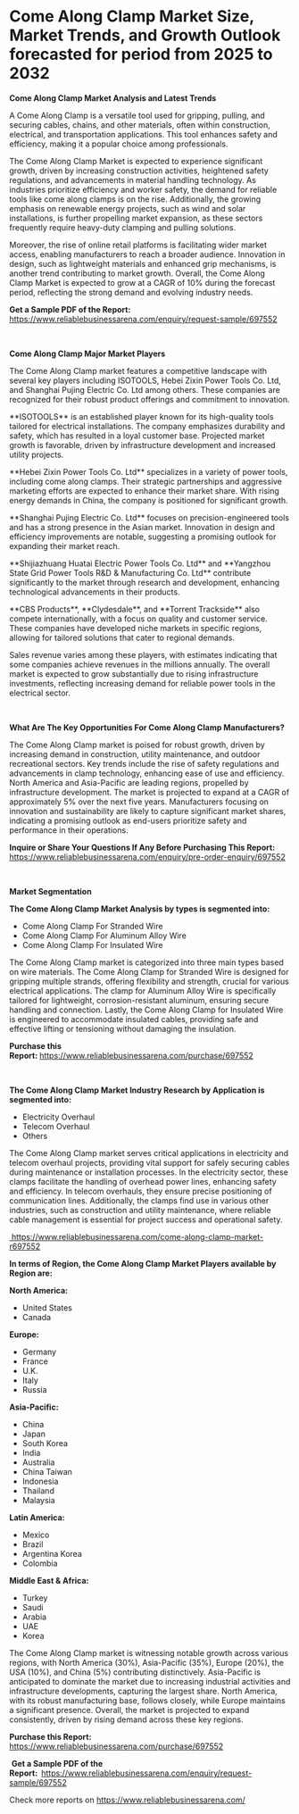 <p><h1>Come Along Clamp Market Size, Market Trends, and Growth Outlook forecasted for period from 2025 to 2032</h1></p><p><strong>Come Along Clamp Market Analysis and Latest Trends</strong></p>
<p><p>A Come Along Clamp is a versatile tool used for gripping, pulling, and securing cables, chains, and other materials, often within construction, electrical, and transportation applications. This tool enhances safety and efficiency, making it a popular choice among professionals.</p><p>The Come Along Clamp Market is expected to experience significant growth, driven by increasing construction activities, heightened safety regulations, and advancements in material handling technology. As industries prioritize efficiency and worker safety, the demand for reliable tools like come along clamps is on the rise. Additionally, the growing emphasis on renewable energy projects, such as wind and solar installations, is further propelling market expansion, as these sectors frequently require heavy-duty clamping and pulling solutions.</p><p>Moreover, the rise of online retail platforms is facilitating wider market access, enabling manufacturers to reach a broader audience. Innovation in design, such as lightweight materials and enhanced grip mechanisms, is another trend contributing to market growth. Overall, the Come Along Clamp Market is expected to grow at a CAGR of 10% during the forecast period, reflecting the strong demand and evolving industry needs.</p></p>
<p><strong>Get a Sample PDF of the Report:&nbsp;</strong> <a href="https://www.reliablebusinessarena.com/enquiry/request-sample/697552?utm_campaign=3580&utm_medium=2&utm_source=Github&utm_content=ia&utm_term=08042025&utm_id=come-along-clamp">https://www.reliablebusinessarena.com/enquiry/request-sample/697552</a></p>
<p>&nbsp;</p>
<p><strong>Come Along Clamp Major Market Players</strong></p>
<p><p>The Come Along Clamp market features a competitive landscape with several key players including ISOTOOLS, Hebei Zixin Power Tools Co. Ltd, and Shanghai Pujing Electric Co. Ltd among others. These companies are recognized for their robust product offerings and commitment to innovation.</p><p>**ISOTOOLS** is an established player known for its high-quality tools tailored for electrical installations. The company emphasizes durability and safety, which has resulted in a loyal customer base. Projected market growth is favorable, driven by infrastructure development and increased utility projects.</p><p>**Hebei Zixin Power Tools Co. Ltd** specializes in a variety of power tools, including come along clamps. Their strategic partnerships and aggressive marketing efforts are expected to enhance their market share. With rising energy demands in China, the company is positioned for significant growth.</p><p>**Shanghai Pujing Electric Co. Ltd** focuses on precision-engineered tools and has a strong presence in the Asian market. Innovation in design and efficiency improvements are notable, suggesting a promising outlook for expanding their market reach. </p><p>**Shijiazhuang Huatai Electric Power Tools Co. Ltd** and **Yangzhou State Grid Power Tools R&D & Manufacturing Co. Ltd** contribute significantly to the market through research and development, enhancing technological advancements in their products. </p><p>**CBS Products**, **Clydesdale**, and **Torrent Trackside** also compete internationally, with a focus on quality and customer service. These companies have developed niche markets in specific regions, allowing for tailored solutions that cater to regional demands.</p><p>Sales revenue varies among these players, with estimates indicating that some companies achieve revenues in the millions annually. The overall market is expected to grow substantially due to rising infrastructure investments, reflecting increasing demand for reliable power tools in the electrical sector.</p></p>
<p>&nbsp;</p>
<p><strong>What Are The Key Opportunities For Come Along Clamp Manufacturers?</strong></p>
<p><p>The Come Along Clamp market is poised for robust growth, driven by increasing demand in construction, utility maintenance, and outdoor recreational sectors. Key trends include the rise of safety regulations and advancements in clamp technology, enhancing ease of use and efficiency. North America and Asia-Pacific are leading regions, propelled by infrastructure development. The market is projected to expand at a CAGR of approximately 5% over the next five years. Manufacturers focusing on innovation and sustainability are likely to capture significant market shares, indicating a promising outlook as end-users prioritize safety and performance in their operations.</p></p>
<p><strong>Inquire or Share Your Questions If Any Before Purchasing This Report:</strong> <a href="https://www.reliablebusinessarena.com/enquiry/pre-order-enquiry/697552?utm_campaign=3580&utm_medium=2&utm_source=Github&utm_content=ia&utm_term=08042025&utm_id=come-along-clamp">https://www.reliablebusinessarena.com/enquiry/pre-order-enquiry/697552</a></p>
<p>&nbsp;</p>
<p><strong>Market Segmentation</strong></p>
<p><strong>The Come Along Clamp Market Analysis by types is segmented into:</strong></p>
<p><ul><li>Come Along Clamp For Stranded Wire</li><li>Come Along Clamp For Aluminum Alloy Wire</li><li>Come Along Clamp For Insulated Wire</li></ul></p>
<p><p>The Come Along Clamp market is categorized into three main types based on wire materials. The Come Along Clamp for Stranded Wire is designed for gripping multiple strands, offering flexibility and strength, crucial for various electrical applications. The clamp for Aluminum Alloy Wire is specifically tailored for lightweight, corrosion-resistant aluminum, ensuring secure handling and connection. Lastly, the Come Along Clamp for Insulated Wire is engineered to accommodate insulated cables, providing safe and effective lifting or tensioning without damaging the insulation.</p></p>
<p><strong>Purchase this Report:&nbsp;</strong><a href="https://www.reliablebusinessarena.com/purchase/697552?utm_campaign=3580&utm_medium=2&utm_source=Github&utm_content=ia&utm_term=08042025&utm_id=come-along-clamp">https://www.reliablebusinessarena.com/purchase/697552</a></p>
<p>&nbsp;</p>
<p><strong>The Come Along Clamp Market Industry Research by Application is segmented into:</strong></p>
<p><ul><li>Electricity Overhaul</li><li>Telecom Overhaul</li><li>Others</li></ul></p>
<p><p>The Come Along Clamp market serves critical applications in electricity and telecom overhaul projects, providing vital support for safely securing cables during maintenance or installation processes. In the electricity sector, these clamps facilitate the handling of overhead power lines, enhancing safety and efficiency. In telecom overhauls, they ensure precise positioning of communication lines. Additionally, the clamps find use in various other industries, such as construction and utility maintenance, where reliable cable management is essential for project success and operational safety.</p></p>
<p><a href="https://www.reliablebusinessarena.com/come-along-clamp-market-r697552?utm_campaign=3580&utm_medium=2&utm_source=Github&utm_content=ia&utm_term=08042025&utm_id=come-along-clamp">&nbsp;https://www.reliablebusinessarena.com/come-along-clamp-market-r697552</a></p>
<p><strong>In terms of Region, the Come Along Clamp Market Players available by Region are:</strong></p>
<p>
    <p> <strong> North America: </strong>
        <ul>
            <li>United States</li>
            <li>Canada</li>
        </ul>
        </p> 
    <p> <strong> Europe: </strong>
        <ul>
            <li>Germany</li>
            <li>France</li>
            <li>U.K.</li>
            <li>Italy</li>
            <li>Russia</li>
        </ul>
        </p> 
    <p> <strong> Asia-Pacific: </strong>
        <ul>
            <li>China</li>
            <li>Japan</li>
            <li>South Korea</li>
            <li>India</li>
            <li>Australia</li>
            <li>China Taiwan</li>
            <li>Indonesia</li>
            <li>Thailand</li>
            <li>Malaysia</li>
        </ul>
        </p> 
    <p> <strong> Latin America: </strong>
        <ul>
            <li>Mexico</li>
            <li>Brazil</li>
            <li>Argentina Korea</li>
            <li>Colombia</li>
        </ul>
        </p> 
    <p> <strong> Middle East & Africa: </strong>
        <ul>
            <li>Turkey</li>
            <li>Saudi</li>
            <li>Arabia</li>
            <li>UAE</li>
            <li>Korea</li>
        </ul>
    </p>
    </p>
<p><p>The Come Along Clamp market is witnessing notable growth across various regions, with North America (30%), Asia-Pacific (35%), Europe (20%), the USA (10%), and China (5%) contributing distinctively. Asia-Pacific is anticipated to dominate the market due to increasing industrial activities and infrastructure developments, capturing the largest share. North America, with its robust manufacturing base, follows closely, while Europe maintains a significant presence. Overall, the market is projected to expand consistently, driven by rising demand across these key regions.</p></p>
<p><strong>Purchase this Report: </strong><a href="https://www.reliablebusinessarena.com/purchase/697552?utm_campaign=3580&utm_medium=2&utm_source=Github&utm_content=ia&utm_term=08042025&utm_id=come-along-clamp">https://www.reliablebusinessarena.com/purchase/697552</a></p>
<p>&nbsp;<strong>Get a Sample PDF of the Report:&nbsp;&nbsp;</strong><a href="https://www.reliablebusinessarena.com/enquiry/request-sample/697552?utm_campaign=3580&utm_medium=2&utm_source=Github&utm_content=ia&utm_term=08042025&utm_id=come-along-clamp">https://www.reliablebusinessarena.com/enquiry/request-sample/697552</a></p>
<p><strong></strong></p>
<p>Check more reports on <a href="https://www.reliablebusinessarena.com/?utm_campaign=3580&utm_medium=2&utm_source=Github&utm_content=ia&utm_term=08042025&utm_id=come-along-clamp">https://www.reliablebusinessarena.com/</a></p>